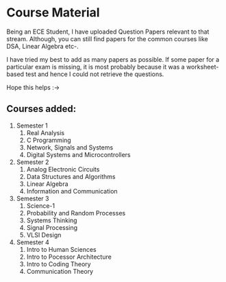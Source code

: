# Course Material

Being an ECE Student, I have uploaded Question Papers relevant to that stream. Although, you can still find papers for the common courses like DSA, Linear Algebra etc-. <br>

I have tried my best to add as many papers as possible. If some paper for a particular exam is missing, it is most probably because it was a worksheet-based test and hence I could not retrieve the questions.

Hope this helps :->

## Courses added:

<ol>
  <li>Semester 1
    <ol>
      <li>Real Analysis</li>
      <li>C Programming</li>
      <li>Network, Signals and Systems</li>
      <li>Digital Systems and Microcontrollers</li> 
    </ol>
  </li>
  <li>Semester 2
  <ol>
    <li>Analog Electronic Circuits</li>
    <li>Data Structures and Algorithms</li>
    <li>Linear Algebra</li>
    <li>Information and Communication</li>
  </ol>
  </li>
  <li>Semester 3
    <ol>
      <li>Science-1</li>
      <li>Probability and Random Processes</li>
      <li>Systems Thinking</li>
      <li>Signal Processing</li>
      <li>VLSI Design</li>
    </ol>
  </li>
  <li>Semester 4
    <ol>
      <li>Intro to Human Sciences</li>
      <li>Intro to Pocessor Architecture</li>
      <li>Intro to Coding Theory</li>
      <li>Communication Theory</li>
    </ol>
  </li>
</ol>
